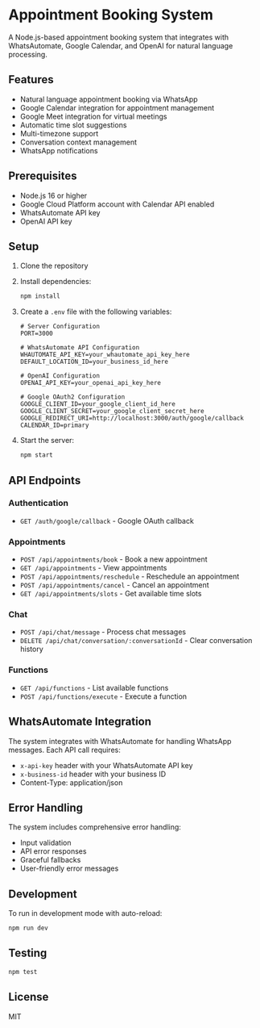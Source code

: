 # Appointment Booking System

A Node.js-based appointment booking system that integrates with WhatsAutomate, Google Calendar, and OpenAI for natural language processing.

## Features

- Natural language appointment booking via WhatsApp
- Google Calendar integration for appointment management
- Google Meet integration for virtual meetings
- Automatic time slot suggestions
- Multi-timezone support
- Conversation context management
- WhatsApp notifications

## Prerequisites

- Node.js 16 or higher
- Google Cloud Platform account with Calendar API enabled
- WhatsAutomate API key
- OpenAI API key

## Setup

1. Clone the repository
2. Install dependencies:
   ```bash
   npm install
   ```
3. Create a `.env` file with the following variables:
   ```
   # Server Configuration
   PORT=3000

   # WhatsAutomate API Configuration
   WHAUTOMATE_API_KEY=your_whautomate_api_key_here
   DEFAULT_LOCATION_ID=your_business_id_here

   # OpenAI Configuration
   OPENAI_API_KEY=your_openai_api_key_here

   # Google OAuth2 Configuration
   GOOGLE_CLIENT_ID=your_google_client_id_here
   GOOGLE_CLIENT_SECRET=your_google_client_secret_here
   GOOGLE_REDIRECT_URI=http://localhost:3000/auth/google/callback
   CALENDAR_ID=primary
   ```

4. Start the server:
   ```bash
   npm start
   ```

## API Endpoints

### Authentication
- `GET /auth/google/callback` - Google OAuth callback

### Appointments
- `POST /api/appointments/book` - Book a new appointment
- `GET /api/appointments` - View appointments
- `POST /api/appointments/reschedule` - Reschedule an appointment
- `POST /api/appointments/cancel` - Cancel an appointment
- `GET /api/appointments/slots` - Get available time slots

### Chat
- `POST /api/chat/message` - Process chat messages
- `DELETE /api/chat/conversation/:conversationId` - Clear conversation history

### Functions
- `GET /api/functions` - List available functions
- `POST /api/functions/execute` - Execute a function

## WhatsAutomate Integration

The system integrates with WhatsAutomate for handling WhatsApp messages. Each API call requires:

- `x-api-key` header with your WhatsAutomate API key
- `x-business-id` header with your business ID
- Content-Type: application/json

## Error Handling

The system includes comprehensive error handling:
- Input validation
- API error responses
- Graceful fallbacks
- User-friendly error messages

## Development

To run in development mode with auto-reload:
```bash
npm run dev
```

## Testing

```bash
npm test
```

## License

MIT 